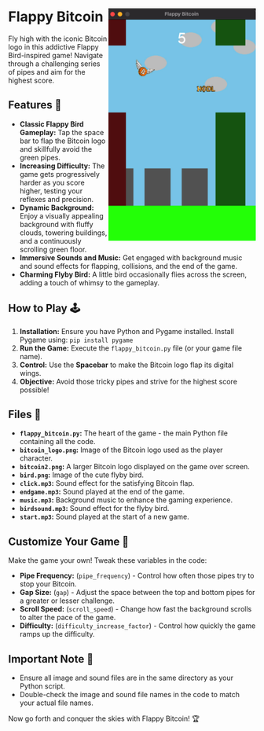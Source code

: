 # Flappy Bitcoin  <img src="screenshot.jpg" alt="Flappy Bitcoin Screenshot" width="300" align="right">

Fly high with the iconic Bitcoin logo in this addictive Flappy Bird-inspired game! Navigate through a challenging series of pipes and aim for the highest score.

## Features 🚀

* **Classic Flappy Bird Gameplay:**  Tap the space bar to flap the Bitcoin logo and skillfully avoid the green pipes. 
* **Increasing Difficulty:**  The game gets progressively harder as you score higher, testing your reflexes and precision.
* **Dynamic Background:**  Enjoy a visually appealing background with fluffy clouds, towering buildings, and a continuously scrolling green floor.
* **Immersive Sounds and Music:**  Get engaged with background music and sound effects for flapping, collisions, and the end of the game.
* **Charming Flyby Bird:**  A little bird occasionally flies across the screen, adding a touch of whimsy to the gameplay.

## How to Play 🕹️

1. **Installation:** Ensure you have Python and Pygame installed. Install Pygame using: `pip install pygame`
2. **Run the Game:** Execute the `flappy_bitcoin.py` file (or your game file name).
3. **Control:** Use the **Spacebar** to make the Bitcoin logo flap its digital wings.
4. **Objective:** Avoid those tricky pipes and strive for the highest score possible!

## Files 📂

* **`flappy_bitcoin.py`:**  The heart of the game - the main Python file containing all the code.
* **`bitcoin_logo.png`:**  Image of the Bitcoin logo used as the player character.
* **`bitcoin2.png`:**  A larger Bitcoin logo displayed on the game over screen.
* **`bird.png`:**  Image of the cute flyby bird. 
* **`click.mp3`:**  Sound effect for the satisfying Bitcoin flap.
* **`endgame.mp3`:**  Sound played at the end of the game.
* **`music.mp3`:**  Background music to enhance the gaming experience.
* **`birdsound.mp3`:**  Sound effect for the flyby bird.
* **`start.mp3`:**  Sound played at the start of a new game.

## Customize Your Game 🧰

Make the game your own!  Tweak these variables in the code:

* **Pipe Frequency:**  (`pipe_frequency`) - Control how often those pipes try to stop your Bitcoin.
* **Gap Size:**  (`gap`) - Adjust the space between the top and bottom pipes for a greater or lesser challenge. 
* **Scroll Speed:**  (`scroll_speed`) - Change how fast the background scrolls to alter the pace of the game.
* **Difficulty:**  (`difficulty_increase_factor`) - Control how quickly the game ramps up the difficulty.

## Important Note 📌

* Ensure all image and sound files are in the same directory as your Python script.
* Double-check the image and sound file names in the code to match your actual file names.

Now go forth and conquer the skies with Flappy Bitcoin! 🏆
